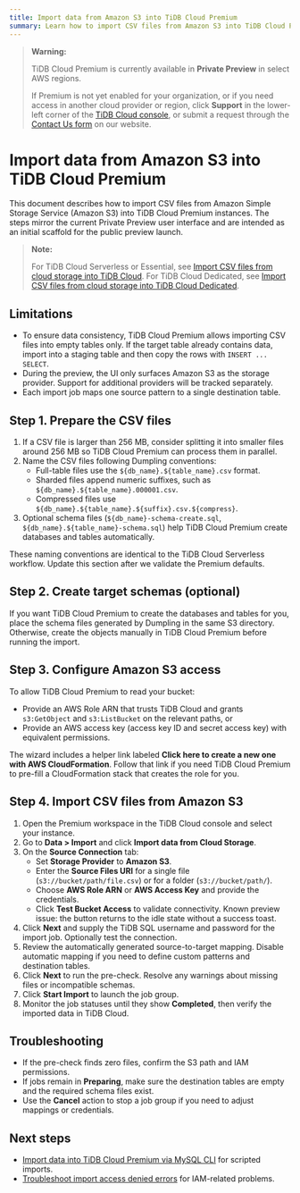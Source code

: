 ```yaml
---
title: Import data from Amazon S3 into TiDB Cloud Premium
summary: Learn how to import CSV files from Amazon S3 into TiDB Cloud Premium instances using the console wizard.
---
```


> **Warning:**
>
> TiDB Cloud Premium is currently available in **Private Preview** in select AWS regions.  
>
> If Premium is not yet enabled for your organization, or if you need access in another cloud provider or region, click **Support** in the lower-left corner of the [TiDB Cloud console](https://tidbcloud.com/), or submit a request through the [Contact Us form](https://www.pingcap.com/contact-us) on our website.

# Import data from Amazon S3 into TiDB Cloud Premium

This document describes how to import CSV files from Amazon Simple Storage Service (Amazon S3) into TiDB Cloud Premium instances. The steps mirror the current Private Preview user interface and are intended as an initial scaffold for the public preview launch.

> **Note:**
>
> For TiDB Cloud Serverless or Essential, see [Import CSV files from cloud storage into TiDB Cloud](/tidb-cloud/import-csv-files-serverless.md). For TiDB Cloud Dedicated, see [Import CSV files from cloud storage into TiDB Cloud Dedicated](/tidb-cloud/import-csv-files.md).

## Limitations

- To ensure data consistency, TiDB Cloud Premium allows importing CSV files into empty tables only. If the target table already contains data, import into a staging table and then copy the rows with `INSERT ... SELECT`.
- During the preview, the UI only surfaces Amazon S3 as the storage provider. Support for additional providers will be tracked separately.
- Each import job maps one source pattern to a single destination table.

## Step 1. Prepare the CSV files

1. If a CSV file is larger than 256 MB, consider splitting it into smaller files around 256 MB so TiDB Cloud Premium can process them in parallel.
2. Name the CSV files following Dumpling conventions:
   - Full-table files use the `${db_name}.${table_name}.csv` format.
   - Sharded files append numeric suffixes, such as `${db_name}.${table_name}.000001.csv`.
   - Compressed files use `${db_name}.${table_name}.${suffix}.csv.${compress}`.
3. Optional schema files (`${db_name}-schema-create.sql`, `${db_name}.${table_name}-schema.sql`) help TiDB Cloud Premium create databases and tables automatically.

<Todo>
These naming conventions are identical to the TiDB Cloud Serverless workflow. Update this section after we validate the Premium defaults.
</Todo>

## Step 2. Create target schemas (optional)

If you want TiDB Cloud Premium to create the databases and tables for you, place the schema files generated by Dumpling in the same S3 directory. Otherwise, create the objects manually in TiDB Cloud Premium before running the import.

## Step 3. Configure Amazon S3 access

To allow TiDB Cloud Premium to read your bucket:

- Provide an AWS Role ARN that trusts TiDB Cloud and grants `s3:GetObject` and `s3:ListBucket` on the relevant paths, or
- Provide an AWS access key (access key ID and secret access key) with equivalent permissions.

The wizard includes a helper link labeled **Click here to create a new one with AWS CloudFormation**. Follow that link if you need TiDB Cloud Premium to pre-fill a CloudFormation stack that creates the role for you.

## Step 4. Import CSV files from Amazon S3

1. Open the Premium workspace in the TiDB Cloud console and select your instance.
2. Go to **Data > Import** and click **Import data from Cloud Storage**.
3. On the **Source Connection** tab:
   - Set **Storage Provider** to **Amazon S3**.
   - Enter the **Source Files URI** for a single file (`s3://bucket/path/file.csv`) or for a folder (`s3://bucket/path/`).
   - Choose **AWS Role ARN** or **AWS Access Key** and provide the credentials.
   - Click **Test Bucket Access** to validate connectivity.
     <Todo>Known preview issue: the button returns to the idle state without a success toast.</Todo>
4. Click **Next** and supply the TiDB SQL username and password for the import job. Optionally test the connection.
5. Review the automatically generated source-to-target mapping. Disable automatic mapping if you need to define custom patterns and destination tables.
6. Click **Next** to run the pre-check. Resolve any warnings about missing files or incompatible schemas.
7. Click **Start Import** to launch the job group.
8. Monitor the job statuses until they show **Completed**, then verify the imported data in TiDB Cloud.

## Troubleshooting

- If the pre-check finds zero files, confirm the S3 path and IAM permissions.
- If jobs remain in **Preparing**, make sure the destination tables are empty and the required schema files exist.
- Use the **Cancel** action to stop a job group if you need to adjust mappings or credentials.

## Next steps

- [Import data into TiDB Cloud Premium via MySQL CLI](/tidb-cloud/premium/import-from-mysql-premium.md) for scripted imports.
- [Troubleshoot import access denied errors](/tidb-cloud/troubleshoot-import-access-denied-error.md) for IAM-related problems.
